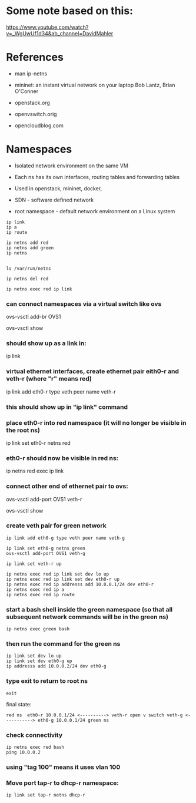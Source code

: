 # Some note based on this:
https://www.youtube.com/watch?v=_WgUwUf1d34&ab_channel=DavidMahler


# References

* man ip-netns

* mininet: an instant virtual network on your laptop Bob Lantz, Brian O'Conner

* openstack.org
* openvswitch.orig
* opencloudblog.com

# Namespaces

* Isolated network environment on the same VM
* Each ns has its own interfaces, routing tables and forwarding tables
* Used in openstack, mininet, docker, 

* SDN - software defined network

* root namespace - default network environment on a Linux system

```
ip link
ip a
ip route

ip netns add red
ip netns add green
ip netns


ls /var/run/netns

ip netns del red

ip netns exec red ip link
```

### can connect namespaces via a virtual switch like ovs

ovs-vsctl add-br OVS1

ovs-vsctl show
### should show up as a link in:
ip link

### virtual ethernet interfaces, create ethernet pair eith0-r and veth-r (where "r" means red)
ip link add eth0-r type veth peer name veth-r

### this should show up in "ip link" command

### place eth0-r into red namespace (it will no longer be visible in the root ns)
ip link set eth0-r netns red

### eth0-r should now be visible in red ns:
ip netns red exec ip link

### connect other end of ethernet pair to ovs:
ovs-vsctl add-port OVS1 veth-r

ovs-vsctl show


### create veth pair for green network
```
ip link add eth0-g type veth peer name veth-g

ip link set eth0-g netns green
ovs-vsctl add-port OVS1 veth-g

ip link set veth-r up

ip netns exec red ip link set dev lo up
ip netns exec red ip link set dev eth0-r up
ip netns exec red ip addresss add 10.0.0.1/24 dev eth0-r
ip netns exec red ip a 
ip netns exec red ip route
```

### start a bash shell inside the green namespace (so that all subsequent network commands will be in the green ns)
```
ip netns exec green bash
```
### then run the command for the green ns
```
ip link set dev lo up
ip link set dev eth0-g up
ip addresss add 10.0.0.2/24 dev eth0-g
```


### type exit to return to root ns
```
exit
```

final state:
```
red ns  eth0-r 10.0.0.1/24 <----------> veth-r open v switch veth-g <-----------> eth0-g 10.0.0.1/24 green ns
```

### check connectivity
```
ip netns exec red bash 
ping 10.0.0.2
```

### using "tag 100" means it uses vlan 100


### Move port tap-r to dhcp-r namespace:
```
ip link set tap-r netns dhcp-r
```
